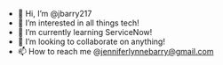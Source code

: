 - 👋 Hi, I’m @jbarry217
- 👀 I’m interested in all things tech! 
- 🌱 I’m currently learning ServiceNow! 
- 💞️ I’m looking to collaborate on anything! 
- 📫 How to reach me @jenniferlynnebarry@gmail.com

<!---
jbarry217/jbarry217 is a ✨ special ✨ repository because its `README.md` (this file) appears on your GitHub profile.
You can click the Preview link to take a look at your changes.
--->
